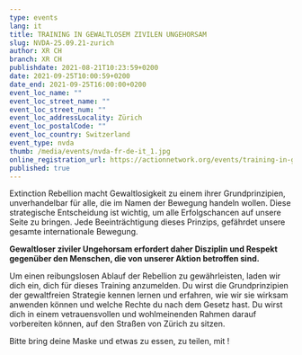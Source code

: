 ```yaml
---
type: events
lang: it
title: TRAINING IN GEWALTLOSEM ZIVILEN UNGEHORSAM
slug: NVDA-25.09.21-zurich
author: XR CH
branch: XR CH
publishdate: 2021-08-21T10:23:59+0200
date: 2021-09-25T10:00:59+0200
date_end: 2021-09-25T16:00:00+0200
event_loc_name: ""
event_loc_street_name: ""
event_loc_street_num: ""
event_loc_addressLocality: Zürich
event_loc_postalCode: ""
event_loc_country: Switzerland
event_type: nvda
thumb: /media/events/nvda-fr-de-it_1.jpg
online_registration_url: https://actionnetwork.org/events/training-in-gewaltlosem-zivilen-ungehorsam-2
published: true
---
```

Extinction Rebellion macht Gewaltlosigkeit zu einem ihrer Grundprinzipien, unverhandelbar für alle, die im Namen der Bewegung handeln wollen. Diese strategische Entscheidung ist wichtig, um alle Erfolgschancen auf unsere Seite zu bringen. Jede Beeinträchtigung dieses Prinzips, gefährdet unsere gesamte internationale Bewegung.

**Gewaltloser ziviler Ungehorsam erfordert daher Disziplin und Respekt gegenüber den Menschen, die von unserer Aktion betroffen sind.**

Um einen reibungslosen Ablauf der Rebellion zu gewährleisten, laden wir dich ein, dich für dieses Training anzumelden. Du wirst die Grundprinzipien der gewaltfreien Strategie kennen lernen und erfahren, wie wir sie wirksam anwenden können und welche Rechte du nach dem Gesetz hast. Du wirst dich in einem vetrauensvollen und wohlmeinenden Rahmen darauf vorbereiten können, auf den Straßen von Zürich zu sitzen.

Bitte bring deine Maske und etwas zu essen, zu teilen, mit !